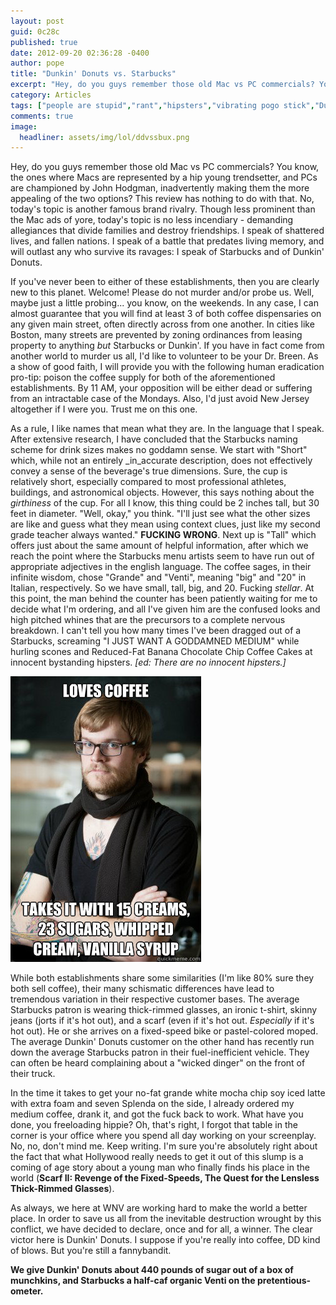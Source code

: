 ```yaml
---
layout: post
guid: 0c28c
published: true
date: 2012-09-20 02:36:28 -0400
author: pope
title: "Dunkin' Donuts vs. Starbucks"
excerpt: "Hey, do you guys remember those old Mac vs PC commercials? You know, the ones where Macs are represented by a hip young trendsetter, and PCs are championed by John Hodgman, inadvertently making them the more appealing of the two options? This review has nothing to do with that. No, today's topic is another famous brand rivalry. "
category: Articles
tags: ["people are stupid","rant","hipsters","vibrating pogo stick","Dunkin' Donuts","Starbucks","coffee","wicked dingah","jorts","fixed-speed","advice for alien conquerors","thick-rimmed glasses","no fat soy latte","fannybandits","sugar"]
comments: true 
image:
  headliner: assets/img/lol/ddvssbux.png
---
```


Hey, do you guys remember those old Mac vs PC commercials? You know, the ones where Macs are represented by a hip young trendsetter, and PCs are championed by John Hodgman, inadvertently making them the more appealing of the two options? This review has nothing to do with that. No, today's topic is another famous brand rivalry. Though less prominent than the Mac ads of yore, today's topic is no less incendiary - demanding allegiances that divide families and destroy friendships. I speak of shattered lives, and fallen nations. I speak of a battle that predates living memory, and will outlast any who survive its ravages: I speak of Starbucks and of Dunkin' Donuts.

If you've never been to either of these establishments, then you are clearly new to this planet. Welcome! Please do not murder and/or probe us. Well, maybe just a little probing... you know, on the weekends. In any case, I can almost guarantee that you will find at least 3 of both coffee dispensaries on any given main street, often directly across from one another. In cities like Boston, many streets are prevented by zoning ordinances from leasing property to anything _but_ Starbucks or Dunkin'. If you have in fact come from another world to murder us all, I'd like to volunteer to be your Dr. Breen. As a show of good faith, I will provide you with the following human eradication pro-tip: poison the coffee supply for both of the aforementioned establishments. By 11 AM, your opposition will be either dead or suffering from an intractable case of the Mondays. Also, I'd just avoid New Jersey altogether if I were you. Trust me on this one.

As a rule, I like names that mean what they are. In the language that I speak. After extensive research, I have concluded that the Starbucks naming scheme for drink sizes makes no goddamn sense. We start with "Short" which, while not an entirely _in_accurate description, does not effectively convey a sense of the beverage's true dimensions. Sure, the cup is relatively short, especially compared to most professional athletes, buildings, and astronomical objects. However, this says nothing about the _girthiness_ of the cup. For all I know, this thing could be 2 inches tall, but 30 feet in diameter. "Well, okay," you think. "I'll just see what the other sizes are like and guess what they mean using context clues, just like my second grade teacher always wanted." **FUCKING WRONG**. Next up is "Tall" which offers just about the same amount of helpful information, after which we reach the point where the Starbucks menu artists seem to have run out of appropriate adjectives in the english language. The coffee sages, in their infinite wisdom, chose "Grande" and "Venti", meaning "big" and "20" in Italian, respectively. So we have small, tall, big, and 20. Fucking _stellar_. At this point, the man behind the counter has been patiently waiting for me to decide what I'm ordering, and all I've given him are the confused looks and high pitched whines that are the precursors to a complete nervous breakdown. I can't tell you how many times I've been dragged out of a Starbucks, screaming "I JUST WANT A GODDAMNED MEDIUM" while hurling scones and Reduced-Fat Banana Chocolate Chip Coffee Cakes at innocent bystanding hipsters. _\[ed: There are no innocent hipsters.\]_

![Hipster Barista](/assets/img/lol/hipster_barista.jpeg)

While both establishments share some similarities (I'm like 80% sure they both sell coffee), their many schismatic differences have lead to tremendous variation in their respective customer bases. The average Starbucks patron is wearing thick-rimmed glasses, an ironic t-shirt, skinny jeans (jorts if it's hot out), and a scarf (even if it's hot out. _Especially_ if it's hot out). He or she arrives on a fixed-speed bike or pastel-colored moped. The average Dunkin' Donuts customer on the other hand has recently run down the average Starbucks patron in their fuel-inefficient vehicle. They can often be heard complaining about a "wicked dinger" on the front of their truck.

In the time it takes to get your no-fat grande white mocha chip soy iced latte with extra foam and seven Splenda on the side, I already ordered my medium coffee, drank it, and got the fuck back to work. What have you done, you freeloading hippie? Oh, that's right, I forgot that table in the corner is your office where you spend all day working on your screenplay. No, no, don't mind me. Keep writing. I'm sure you're absolutely right about the fact that what Hollywood really needs to get it out of this slump is a coming of age story about a young man who finally finds his place in the world (**Scarf II: Revenge of the Fixed-Speeds, The Quest for the Lensless Thick-Rimmed Glasses**).

As always, we here at WNV are working hard to make the world a better place. In order to save us all from the inevitable destruction wrought by this conflict, we have decided to declare, once and for all, a winner. The clear victor here is Dunkin' Donuts. I suppose if you're really into coffee, DD kind of blows. But you're still a fannybandit.

**We give Dunkin' Donuts about 440 pounds of sugar out of a box of munchkins, and Starbucks a half-caf organic Venti on the pretentious-ometer.**